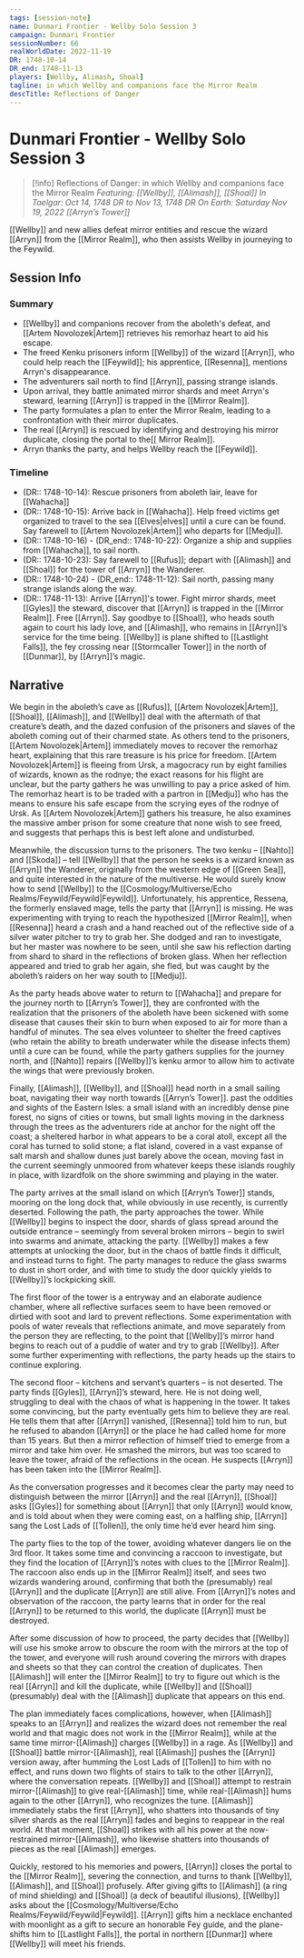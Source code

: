 ```yaml
---
tags: [session-note]
name: Dunmari Frontier - Wellby Solo Session 3
campaign: Dunmari Frontier
sessionNumber: 66
realWorldDate: 2022-11-19
DR: 1748-10-14
DR_end: 1748-11-13
players: [Wellby, Alimash, Shoal]
tagline: in which Wellby and companions face the Mirror Realm
descTitle: Reflections of Danger
---
```

# Dunmari Frontier - Wellby Solo Session 3

>[!info] Reflections of Danger: in which Wellby and companions face the Mirror Realm
> *Featuring: [[Wellby]], [[Alimash]], [[Shoal]]*
> *In Taelgar: Oct 14, 1748 DR to Nov 13, 1748 DR*
> *On Earth: Saturday Nov 19, 2022*
> *[[Arryn’s Tower]]*

[[Wellby]] and new allies defeat mirror entities and rescue the wizard [[Arryn]] from the [[Mirror Realm]], who then assists Wellby in journeying to the Feywild.
## Session Info
### Summary
- [[Wellby]] and companions recover from the aboleth's defeat, and [[Artem Novolozek|Artem]] retrieves his remorhaz heart to aid his escape.
- The freed Kenku prisoners inform [[Wellby]] of the wizard [[Arryn]], who could help reach the [[Feywild]]; his apprentice, [[Resenna]], mentions Arryn's disappearance.
- The adventurers sail north to find [[Arryn]], passing strange islands.
- Upon arrival, they battle animated mirror shards and meet Arryn's steward, learning [[Arryn]] is trapped in the [[Mirror Realm]].
- The party formulates a plan to enter the Mirror Realm, leading to a confrontation with their mirror duplicates.
- The real [[Arryn]] is rescued by identifying and destroying his mirror duplicate, closing the portal to the[[ Mirror Realm]].
- Arryn thanks the party, and helps Wellby reach the [[Feywild]].

### Timeline
- (DR:: 1748-10-14): Rescue prisoners from aboleth lair, leave for [[Wahacha]]
- (DR:: 1748-10-15): Arrive back in [[Wahacha]]. Help freed victims get organized to travel to the sea [[Elves|elves]] until a cure can be found. Say farewell to [[Artem Novolozek|Artem]] who departs for [[Medju]]. 
- (DR:: 1748-10-16) - (DR_end:: 1748-10-22): Organize a ship and supplies from [[Wahacha]], to sail north. 
- (DR:: 1748-10-23): Say farewell to [[Rufus]]; depart with [[Alimash]] and [[Shoal]] for the tower of [[Arryn]] the Wanderer. 
- (DR:: 1748-10-24) - (DR_end:: 1748-11-12): Sail north, passing many strange islands along the way. 
- (DR:: 1748-11-13): Arrive [[Arryn]]'s tower. Fight mirror shards, meet [[Gyles]] the steward, discover that [[Arryn]] is trapped in the [[Mirror Realm]]. Free [[Arryn]]. Say goodbye to [[Shoal]], who heads south again to court his lady love, and [[Alimash]], who remains in [[Arryn]]’s service for the time being. [[Wellby]] is plane shifted to [[Lastlight Falls]], the fey crossing near [[Stormcaller Tower]] in the north of [[Dunmar]], by [[Arryn]]’s magic.


## Narrative
We begin in the aboleth’s cave as [[Rufus]], [[Artem Novolozek|Artem]], [[Shoal]], [[Alimash]], and [[Wellby]] deal with the aftermath of that creature’s death, and the dazed confusion of the prisoners and slaves of the aboleth coming out of their charmed state. As others tend to the prisoners, [[Artem Novolozek|Artem]] immediately moves to recover the remorhaz heart, explaining that this rare treasure is his price for freedom. [[Artem Novolozek|Artem]] is fleeing from Ursk, a magocracy run by eight families of wizards, known as the rodnye; the exact reasons for his flight are unclear, but the party gathers he was unwilling to pay a price asked of him. The remorhaz heart is to be traded with a partron in [[Medju]] who has the means to ensure his safe escape from the scrying eyes of the rodnye of Ursk. As [[Artem Novolozek|Artem]] gathers his treasure, he also examines the massive amber prison for some creature that none wish to see freed, and suggests that perhaps this is best left alone and undisturbed.

Meanwhile, the discussion turns to the prisoners. The two kenku – [[Nahto]] and [[Skoda]] – tell [[Wellby]] that the person he seeks is a wizard known as [[Arryn]] the Wanderer, originally from the western edge of [[Green Sea]], and quite interested in the nature of the multiverse. He would surely know how to send [[Wellby]] to the [[Cosmology/Multiverse/Echo Realms/Feywild/Feywild|Feywild]]. Unfortunately, his apprentice, Ressena, the formerly enslaved mage, tells the party that [[Arryn]] is missing. He was experimenting with trying to reach the hypothesized [[Mirror Realm]], when [[Resenna]] heard a crash and a hand reached out of the reflective side of a silver water pitcher to try to grab her. She dodged and ran to investigate, but her master was nowhere to be seen, until she saw his reflection darting from shard to shard in the reflections of broken glass. When her reflection appeared and tried to grab her again, she fled, but was caught by the aboleth’s raiders on her way south to [[Medju]]. 

As the party heads above water to return to [[Wahacha]] and prepare for the journey north to [[Arryn’s Tower]], they are confronted with the realization that the prisoners of the aboleth have been sickened with some disease that causes their skin to burn when exposed to air for more than a handful of minutes. The sea elves volunteer to shelter the freed captives (who retain the ability to breath underwater while the disease infects them) until a cure can be found, while the party gathers supplies for the journey north, and [[Nahto]] repairs [[Wellby]]’s kenku armor to allow him to activate the wings that were previously broken. 

Finally, [[Alimash]], [[Wellby]], and [[Shoal]] head north in a small sailing boat, navigating their way north towards [[Arryn’s Tower]]. past the oddities and sights of the Eastern Isles: a small island with an incredibly dense pine forest, no signs of cities or towns, but small lights moving in the darkness through the trees as the adventurers ride at anchor for the night off the coast; a sheltered harbor in what appears to be a coral atoll, except all the coral has turned to solid stone; a flat island, covered in a vast expanse of salt marsh and shallow dunes just barely above the ocean, moving fast in the current seemingly unmoored from whatever keeps these islands roughly in place, with lizardfolk on the shore swimming and playing in the water. 

The party arrives at the small island on which [[Arryn’s Tower]] stands, mooring on the long dock that, while obviously in use recently, is currently deserted. Following the path, the party approaches the tower. While [[Wellby]] begins to inspect the door, shards of glass spread around the outside entrance – seemingly from several broken mirrors – begin to swirl into swarms and animate, attacking the party. [[Wellby]] makes a few attempts at unlocking the door, but in the chaos of battle finds it difficult, and instead turns to fight. The party manages to reduce the glass swarms to dust in short order, and with time to study the door quickly yields to [[Wellby]]’s lockpicking skill. 

The first floor of the tower is a entryway and an elaborate audience chamber, where all reflective surfaces seem to have been removed or dirtied with soot and lard to prevent reflections. Some experimentation with pools of water reveals that reflections animate, and move separately from the person they are reflecting, to the point that [[Wellby]]’s mirror hand begins to reach out of a puddle of water and try to grab [[Wellby]]. After some further experimenting with reflections, the party heads up the stairs to continue exploring. 

The second floor – kitchens and servant’s quarters – is not deserted. The party finds [[Gyles]], [[Arryn]]’s steward, here. He is not doing well, struggling to deal with the chaos of what is happening in the tower. It takes some convincing, but the party eventually gets him to believe they are real. He tells them that after [[Arryn]] vanished, [[Resenna]] told him to run, but he refused to abandon [[Arryn]] or the place he had called home for more than 15 years. But then a mirror reflection of himself tried to emerge from a mirror and take him over. He smashed the mirrors, but was too scared to leave the tower, afraid of the reflections in the ocean. He suspects [[Arryn]] has been taken into the [[Mirror Realm]]. 

As the conversation progresses and it becomes clear the party may need to distinguish between the mirror [[Arryn]] and the real [[Arryn]], [[Shoal]] asks [[Gyles]] for something about [[Arryn]] that only [[Arryn]] would know, and is told about when they were coming east, on a halfling ship, [[Arryn]] sang the Lost Lads of [[Tollen]], the only time he’d ever heard him sing. 

The party flies to the top of the tower, avoiding whatever dangers lie on the 3rd floor. It takes some time and convincing a raccoon to investigate, but they find the location of [[Arryn]]’s notes with clues to the [[Mirror Realm]]. The raccoon also ends up in the [[Mirror Realm]] itself, and sees two wizards wandering around, confirming that both the (presumably) real [[Arryn]] and the duplicate [[Arryn]] are still alive. From [[Arryn]]’s notes and observation of the raccoon, the party learns that in order for the real [[Arryn]] to be returned to this world, the duplicate [[Arryn]] must be destroyed. 

After some discussion of how to proceed, the party decides that [[Wellby]] will use his smoke arrow to obscure the room with the mirrors at the top of the tower, and everyone will rush around covering the mirrors with drapes and sheets so that they can control the creation of duplicates. Then [[Alimash]] will enter the [[Mirror Realm]] to try to figure out which is the real [[Arryn]] and kill the duplicate, while [[Wellby]] and [[Shoal]] (presumably) deal with the [[Alimash]] duplicate that appears on this end. 

The plan immediately faces complications, however, when [[Alimash]] speaks to an [[Arryn]] and realizes the wizard does not remember the real world and that magic does not work in the [[Mirror Realm]], while at the same time mirror-[[Alimash]] charges [[Wellby]] in a rage. As [[Wellby]] and [[Shoal]] battle mirror-[[Alimash]], real [[Alimash]] pushes the [[Arryn]] version away, after humming the Lost Lads of [[Tollen]] to him with no effect, and runs down two flights of stairs to talk to the other [[Arryn]], where the conversation repeats. [[Wellby]] and [[Shoal]] attempt to restrain mirror-[[Alimash]] to give real-[[Alimash]] time, while real-[[Alimash]] hums again to the other [[Arryn]], who recognizes the tune. [[Alimash]] immediately stabs the first [[Arryn]], who shatters into thousands of tiny silver shards as the real [[Arryn]] fades and begins to reappear in the real world. At that moment, [[Shoal]] strikes with all his power at the now-restrained mirror-[[Alimash]], who likewise shatters into thousands of pieces as the real [[Alimash]] emerges. 

Quickly, restored to his memories and powers, [[Arryn]] closes the portal to the [[Mirror Realm]], severing the connection, and turns to thank [[Wellby]], [[Alimash]], and [[Shoal]] profusely. After giving gifts to [[Alimash]] (a ring of mind shielding) and [[Shoal]] (a deck of beautiful illusions), [[Wellby]] asks about the [[Cosmology/Multiverse/Echo Realms/Feywild/Feywild|Feywild]]. [[Arryn]] gifts him a necklace enchanted with moonlight as a gift to secure an honorable Fey guide, and the plane-shifts him to [[Lastlight Falls]], the portal in northern [[Dunmar]] where [[Wellby]] will meet his friends. 
